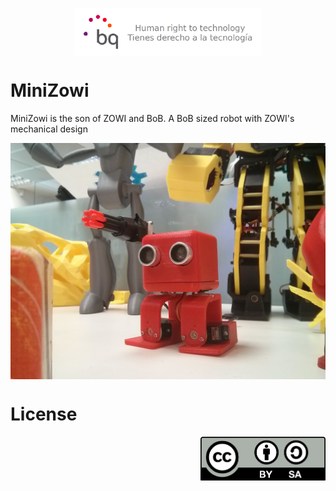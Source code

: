 <p align="center">
<img src="doc/images/bq-logo-human-right-technology.png" width="300" align="center">
</p>

# MiniZowi

MiniZowi is the son of ZOWI and BoB. A BoB sized robot with ZOWI's mechanical design

<p align="center">
<img src="doc/images/miniZowi.jpg" width="600" align="center"> 
</p>

# License 

<p align="right">
<img src="doc/images/by-sa.png" width="200" align = "center">
</p>
